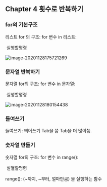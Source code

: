 ## Chapter 4 횟수로 반복하기

### for의 기본구조

리스트 for 의 구조: for  변수 in 리스트:

​                                실행할명령

![image-20201128175721269](https://user-images.githubusercontent.com/73777306/100539002-7aa38a80-3276-11eb-9ee3-ed736d42fe8f.png)

### 문자열 반복하기

문자열 for의 구조: for 변수 in 문자열:

​									실행할명령

![image-20201128180154438](https://user-images.githubusercontent.com/73777306/100539023-a32b8480-3276-11eb-8df9-2e8b2d18a49b.png)

### 들여쓰기

들여쓰기: 띄어쓰기 Tab을 씀 Tab을 더 많이씀.

### 숫자열 만들기

숫자열 for의 구조: for 변수 in range():

​                              	실핼할명령

range(): (~까지, ~부터, 얼마만큼) 을 실행하는 함수

